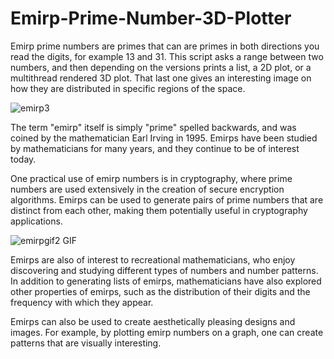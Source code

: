 # Emirp-Prime-Number-3D-Plotter
Emirp prime numbers are primes that can are primes in both directions you read the digits, for example  13 and 31. This script asks a range between two numbers, and then depending on the versions prints a list, a 2D plot, or a multithread rendered 3D plot. That last one gives an interesting image on how they are distributed in specific regions of the space.

![emirp3](https://user-images.githubusercontent.com/113304088/232337798-aa698be3-9c2b-479f-bd3a-1ba64e13595d.png)

The term "emirp" itself is simply "prime" spelled backwards, and was coined by the mathematician Earl Irving in 1995. Emirps have been studied by mathematicians for many years, and they continue to be of interest today.

One practical use of emirp numbers is in cryptography, where prime numbers are used extensively in the creation of secure encryption algorithms. Emirps can be used to generate pairs of prime numbers that are distinct from each other, making them potentially useful in cryptography applications.

![emirpgif2 GIF](https://user-images.githubusercontent.com/113304088/232342455-4675dfc2-279f-4db0-b3cb-422cfad45622.gif)

Emirps are also of interest to recreational mathematicians, who enjoy discovering and studying different types of numbers and number patterns. In addition to generating lists of emirps, mathematicians have also explored other properties of emirps, such as the distribution of their digits and the frequency with which they appear.

Emirps can also be used to create aesthetically pleasing designs and images. For example, by plotting emirp numbers on a graph, one can create patterns that are visually interesting. 
